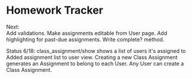 Homework Tracker
================

Next:  
Add validations.
Make assignments editable from User page.
Add highlighting for past-due assignments.
Write complete? method.

Status 6/18:
class_assignment/show shows a list of users it's assigned to
Added assignment list to user view.
Creating a new Class Assignment generates an Assignment to belong to each User.
Any User can create a Class Assignment.  
